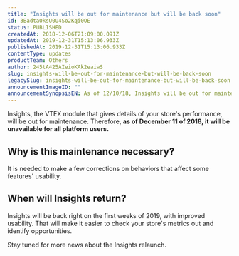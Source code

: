 ```yaml
---
title: "Insights will be out for maintenance but will be back soon"
id: 3BadtaOksU0U4So2Kqi0OE
status: PUBLISHED
createdAt: 2018-12-06T21:09:00.091Z
updatedAt: 2019-12-31T15:13:06.933Z
publishedAt: 2019-12-31T15:13:06.933Z
contentType: updates
productTeam: Others
author: 245tA425AIeioKAk2eaiwS
slug: insights-will-be-out-for-maintenance-but-will-be-back-soon
legacySlug: insights-will-be-out-for-maintenance-but-will-be-back-soon
announcementImageID: ""
announcementSynopsisEN: As of 12/10/18, Insights will be out for maintenance, therefore unavailable for all VTEX users.
---
```


Insights, the VTEX module that gives details of your store's performance, will be out for maintenance. Therefore, __as of December 11 of 2018, it will be unavailable for all platform users.__


## Why is this maintenance necessary?
It is needed to make a few corrections on behaviors that affect some features' usability.


## When will Insights return?
Insights will be back right on the first weeks of 2019, with improved usability. That will make it easier to check your store's metrics out and identify opportunities.

Stay tuned for more news about the Insights relaunch.

